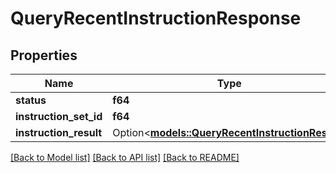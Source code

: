 # QueryRecentInstructionResponse

## Properties

Name | Type | Description | Notes
------------ | ------------- | ------------- | -------------
**status** | **f64** |  |
**instruction_set_id** | **f64** |  |
**instruction_result** | Option<[**models::QueryRecentInstructionResult**](QueryRecentInstructionResult.md)> |  | [optional]

[[Back to Model list]](../README.md#documentation-for-models) [[Back to API list]](../README.md#documentation-for-api-endpoints) [[Back to README]](../README.md)
